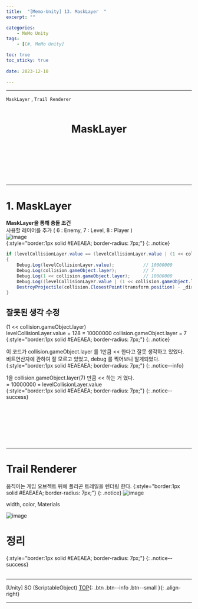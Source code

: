 ```yaml
---
title:  "[Memo-Unity] 13. MaskLayer  "
excerpt: ""

categories:
    - MeMo Unity
tags:
    - [C#, MeMo Unity]

toc: true
toc_sticky: true
 
date: 2023-12-10

---
```

- - -

`MaskLayer` , `Trail Renderer` 
<BR><BR>

<center><H1>  MaskLayer  </H1></center>

<br><br><br><br><br><br>
- - - 

# 1. MaskLayer
**MaskLayer을 통해 충돌 조건**  
사용할 레이어를 추가 ( 6 : Enemy, 7 : Level, 8 : Player )  
![image](https://github.com/levell1/levell1.github.io/assets/96651722/8993280d-ba3c-4640-a218-20c99c2f5d9b)  
{:style="border:1px solid #EAEAEA; border-radius: 7px;"}
{: .notice}  

<div class="notice--primary" markdown="1"> 

```c#
if (levelCollisionLayer.value == (levelCollisionLayer.value | (1 << collision.gameObject.layer)))
{
    Debug.Log(levelCollisionLayer.value);           // 10000000
    Debug.Log(collision.gameObject.layer);          // 7
    Debug.Log(1 << collision.gameObject.layer);     // 10000000
    Debug.Log((levelCollisionLayer.value | (1 << collision.gameObject.layer)));
    DestroyProjectile(collision.ClosestPoint(transform.position) - _direction * .2f, fxOnDestory);
}
```
</div>

## 잘못된 생각 수정
(1 << collision.gameObject.layer)  
levelCollisionLayer.value = 128 = 10000000
collision.gameObject.layer = 7
{:style="border:1px solid #EAEAEA; border-radius: 7px;"}
{: .notice} 

이 코드가 collision.gameObject.layer 를 1만큼 << 한다고 잘못 생각하고 있었다.   
비트연산자에 관하여 잘 모르고 있었고, debug 를 찍어보니 알게되었다.    
{:style="border:1px solid #EAEAEA; border-radius: 7px;"}
{: .notice--info}   

1을 collision.gameObject.layer(7) 만큼 << 하는 거 였다.   
= 10000000 = levelCollisionLayer.value  
{:style="border:1px solid #EAEAEA; border-radius: 7px;"}
{: .notice--success}   


<br><br><br><br><br><br>
- - - 

# Trail Renderer
움직이는 게임 오브젝트 뒤에 폴리곤 트레일을 렌더링 한다.
{:style="border:1px solid #EAEAEA; border-radius: 7px;"}
{: .notice} 
![image](https://github.com/levell1/levell1.github.io/assets/96651722/7167ab07-416b-4fb8-965d-b89ab6ccd601)  

width, color, Materials

![image](https://github.com/levell1/levell1.github.io/assets/96651722/8f203ed1-53d5-4bf3-b21d-3769f35c1b05)  


# 정리  

{:style="border:1px solid #EAEAEA; border-radius: 7px;"}
{: .notice--success}
<br><br>
- - - 

[Unity] SO (ScriptableObject) 
[TOP](#){: .btn .btn--info .btn--small }{: .align-right}
<br>
- - -
